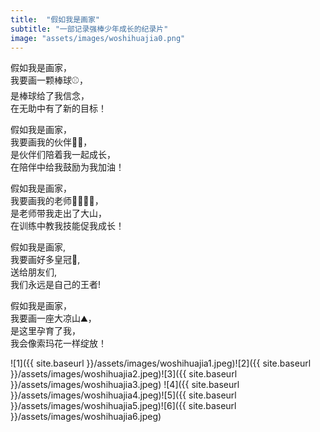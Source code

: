 ```yaml
---
title:  "假如我是画家"
subtitle: "一部记录强棒少年成长的纪录片"
image: "assets/images/woshihuajia0.png"
---
```


假如我是画家，  
我要画一颗棒球⚾️，  
是棒球给了我信念，  
在无助中有了新的目标！  

假如我是画家，  
我要画我的伙伴👦👧，  
是伙伴们陪着我一起成长，  
在陪伴中给我鼓励为我加油！  

假如我是画家，  
我要画我的老师👩‍🏫👨‍🏫，  
是老师带我走出了大山，  
在训练中教我技能促我成长！ 

假如我是画家,  
我要画好多皇冠👑,  
送给朋友们,  
我们永远是自己的王者!

假如我是画家，  
我要画一座大凉山⛰️，  
是这里孕育了我，  
我会像索玛花一样绽放！  

![1]({{ site.baseurl }}/assets/images/woshihuajia1.jpeg)![2]({{ site.baseurl }}/assets/images/woshihuajia2.jpeg)![3]({{ site.baseurl }}/assets/images/woshihuajia3.jpeg)
![4]({{ site.baseurl }}/assets/images/woshihuajia4.jpeg)![5]({{ site.baseurl }}/assets/images/woshihuajia5.jpeg)![6]({{ site.baseurl }}/assets/images/woshihuajia6.jpeg)